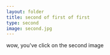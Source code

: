 ```yaml
---
layout: folder
title: second of first of first
type: second
image: second.jpg
---
```


wow, you've click on the second image